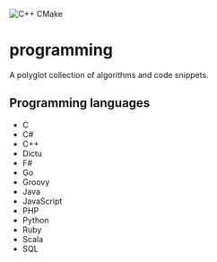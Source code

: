 ![C++ CMake](https://github.com/amanmehara/programming/actions/workflows/c++_cmake.yml/badge.svg)

# programming
A polyglot collection of algorithms and code snippets.

## Programming languages

* C
* C#
* C++
* Dictu
* F#
* Go
* Groovy
* Java
* JavaScript
* PHP
* Python
* Ruby
* Scala
* SQL
